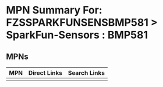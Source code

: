 



# MPN Summary For: FZSSPARKFUNSENSBMP581 > SparkFun-Sensors : BMP581

## MPNs
  

|MPN|Direct Links|Search Links|
| :--- | :--- | :--- |
||||
